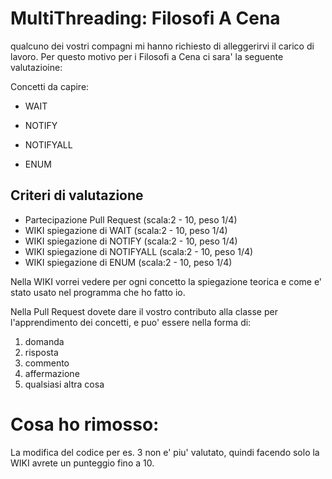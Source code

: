 # MultiThreading: Filosofi A Cena
qualcuno dei vostri compagni mi hanno richiesto di alleggerirvi il carico di lavoro.
Per questo motivo per i Filosofi a Cena ci sara' la seguente valutazioine:

Concetti da capire:

* WAIT

* NOTIFY

* NOTIFYALL

* ENUM

## Criteri di valutazione

* Partecipazione Pull Request   (scala:2 - 10, peso 1/4)
* WIKI spiegazione di WAIT      (scala:2 - 10, peso 1/4)
* WIKI spiegazione di NOTIFY    (scala:2 - 10, peso 1/4)
* WIKI spiegazione di NOTIFYALL (scala:2 - 10, peso 1/4)
* WIKI spiegazione di ENUM      (scala:2 - 10, peso 1/4)

Nella WIKI vorrei vedere per ogni concetto la spiegazione teorica e come e' stato usato nel programma che ho fatto io. 

Nella Pull Request dovete dare il vostro contributo alla classe per l'apprendimento dei concetti, e puo' essere nella forma di:
1. domanda
2. risposta
3. commento
4. affermazione
5. qualsiasi altra cosa

# Cosa ho rimosso:
La modifica del codice per es. 3 non e' piu' valutato, quindi facendo solo la WIKI avrete un punteggio fino a 10.
